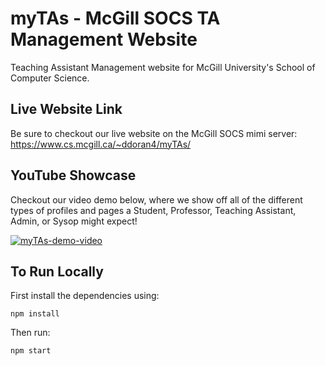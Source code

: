 # myTAs - McGill SOCS TA Management Website

Teaching Assistant Management website for McGill University's School of Computer Science.

## Live Website Link

Be sure to checkout our live website on the McGill SOCS mimi server: https://www.cs.mcgill.ca/~ddoran4/myTAs/

## YouTube Showcase

Checkout our video demo below, where we show off all of the different types of profiles and pages a Student, Professor, Teaching Assistant, Admin, or Sysop might expect!

[![myTAs-demo-video](https://user-images.githubusercontent.com/63019625/163755238-722b80f6-92fb-41a2-aabb-62c9565524bd.png)](https://www.youtube.com/watch?v=WDr4sWE_l8Q)

## To Run Locally

First install the dependencies using:

    npm install

Then run:

    npm start
